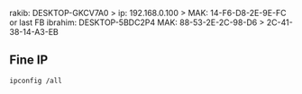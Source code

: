 rakib: DESKTOP-GKCV7A0  > ip: 192.168.0.100 > MAK: 14-F6-D8-2E-9E-FC or last FB
ibrahim: DESKTOP-5BDC2P4  MAK: 88-53-2E-2C-98-D6  > 2C-41-38-14-A3-EB

## Fine IP
```
ipconfig /all
```

